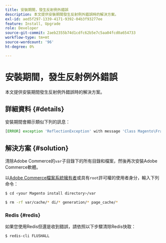 ```yaml
---
title: 安裝期間，發生反射例外錯誤
description: 本文提供安裝期間發生反射例外錯誤時的解決方案。
exl-id: aed5f297-1339-4171-9392-04b3f93277ee
feature: Install, Upgrade
role: Developer
source-git-commit: 2aeb2355b74d1cdfc62b5e7c5aa04fcd0a654733
workflow-type: tm+mt
source-wordcount: '96'
ht-degree: 0%

---
```


# 安裝期間，發生反射例外錯誤

本文提供安裝期間發生反射例外錯誤時的解決方案。

## 詳細資料 {#details}

安裝期間會顯示類似下列的訊息：

```php
[ERROR] exception 'ReflectionException' with message 'Class Magento\Framework\StoreManagerInterface does not exist' in /<path>/lib/internal/Magento/Framework/Code/Reader/ClassReader.php
```

## 解決方案 {#solution}

清除Adobe Commerce的`var`子目錄下的所有目錄和檔案，然後再次安裝Adobe Commerce軟體。

以[Adobe Commerce檔案系統擁有者](https://experienceleague.adobe.com/en/docs/commerce-operations/installation-guide/prerequisites/file-system/overview)或具有`root`許可權的使用者身分，輸入下列命令：

```bash
$ cd <your Magento install directory>/var
```

```bash
$ rm -rf var/cache/* di/* generation/* page_cache/*
```

### Redis {#redis}

如果您使用Redis但還是收到錯誤，請依照以下步驟清除Redis快取：

```bash
$ redis-cli FLUSHALL
```

